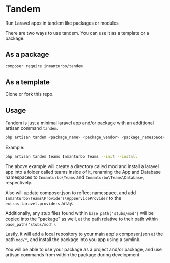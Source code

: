 # Tandem

Run Laravel apps in tandem like packages or modules

There are two ways to use tandem. You can use it as a template or a package.

## As a package

```bash
composer require inmanturbo/tandem
```

## As a template

Clone or fork this repo.

## Usage

Tandem is just a minimal laravel app and/or package with an additional artisan command `tandem`.

```bash
php artisan tandem <package_name> <package_vendor> <package_namespace> --init --install
```

Example:

```bash
php artisan tandem teams Inmanturbo Teams --init --install
```

The above example will create a directory called mod and install a laravel app into a folder called teams inside of it, renaming the App and Database namespaces to `Inmanturbo\Teams` and `Inmanturbo\Teams\Database`, respectively.

Also will update composer.json to reflect namespace, and add `Inmanturbo\Teams\Providers\AppServiceProvider` to the `extras.laravel.providers` array.

Additionally, any stub files found within `base_path('stubs/mod')` will be copied into the "package" as well, at the path relative to their path within `base_path('stubs/mod')`.

Lastly, it will add a local repository to your main app's composer.json at the path `mod/*`, and install the package into you app using a symlink.

You will be able to use your package as a project and/or package, and use artisan commands from within the package during development.
